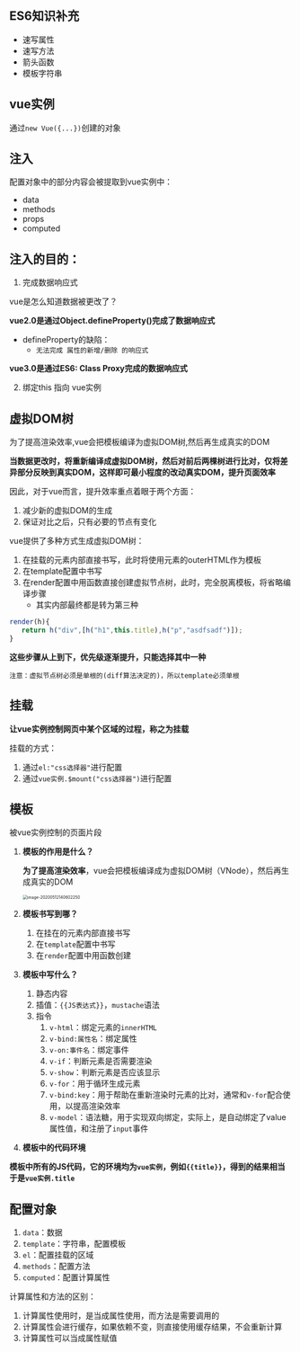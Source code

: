 ## ES6知识补充

- 速写属性
- 速写方法
- 箭头函数
- 模板字符串

## vue实例

通过`new Vue({...})`创建的对象

## 注入

配置对象中的部分内容会被提取到vue实例中：

- data
- methods
- props
- computed

## 注入的目的：

1. 完成数据响应式

vue是怎么知道数据被更改了？

**vue2.0是通过Object.defineProperty()完成了数据响应式**

- defineProperty的缺陷：
   - `无法完成 属性的新增/删除 的响应式`

**vue3.0是通过ES6: Class Proxy完成的数据响应式**


2. 绑定this 指向 vue实例


## 虚拟DOM树

为了提高渲染效率,vue会把模板编译为虚拟DOM树,然后再生成真实的DOM

**当数据更改时，将重新编译成虚拟DOM树，然后对前后两棵树进行比对，仅将差异部分反映到真实DOM，这样即可最小程度的改动真实DOM，提升页面效率**

因此，对于vue而言，提升效率重点着眼于两个方面：

1. 减少新的虚拟DOM的生成
2. 保证对比之后，只有必要的节点有变化

vue提供了多种方式生成虚拟DOM树：

1. 在挂载的元素内部直接书写，此时将使用元素的outerHTML作为模板
2. 在template配置中书写
3. 在render配置中用函数直接创建虚拟节点树，此时，完全脱离模板，将省略编译步骤
   - 其实内部最终都是转为第三种
```js
render(h){
   return h("div",[h("h1",this.title),h("p","asdfsadf")]);
}
```

**这些步骤从上到下，优先级逐渐提升，只能选择其中一种**

`注意：虚拟节点树必须是单根的(diff算法决定的)，所以template必须单根`


## 挂载

**让vue实例控制网页中某个区域的过程，称之为挂载**

挂载的方式：

1. 通过`el:"css选择器"`进行配置
2. 通过`vue实例.$mount("css选择器")`进行配置

## 模板

被vue实例控制的页面片段

1. **模板的作用是什么？**

   **为了提高渲染效率**，vue会把模板编译成为虚拟DOM树（VNode），然后再生成真实的DOM

   <img src="http://mdrs.yuanjin.tech/img/image-20200512140602250.png" alt="image-20200512140602250" style="zoom:50%;" />

2. **模板书写到哪？**

   1. 在挂在的元素内部直接书写
   2. 在`template`配置中书写
   3. 在`render`配置中用函数创建

3. **模板中写什么？**

   1. 静态内容
   2. 插值：`{{JS表达式}}`，`mustache`语法
   3. 指令
      1. `v-html`：绑定元素的`innerHTML`
      2. `v-bind:属性名`：绑定属性
      3. `v-on:事件名`：绑定事件
      4. `v-if`：判断元素是否需要渲染
      5. `v-show`：判断元素是否应该显示
      6. `v-for`：用于循环生成元素
      7. `v-bind:key`：用于帮助在重新渲染时元素的比对，通常和`v-for`配合使用，以提高渲染效率
      8. `v-model`：语法糖，用于实现双向绑定，实际上，是自动绑定了value属性值，和注册了`input`事件

4. **模板中的代码环境**

**模板中所有的JS代码，它的环境均为`vue实例`，例如`{{title}}`，得到的结果相当于是`vue实例.title`**

## 配置对象

1. `data`：数据
2. `template`：字符串，配置模板
3. `el`：配置挂载的区域
4. `methods`：配置方法
5. `computed`：配置计算属性



计算属性和方法的区别：

1. 计算属性使用时，是当成属性使用，而方法是需要调用的
2. 计算属性会进行缓存，如果依赖不变，则直接使用缓存结果，不会重新计算
3. 计算属性可以当成属性赋值